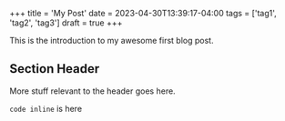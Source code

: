+++
title = 'My Post'
date = 2023-04-30T13:39:17-04:00
tags = ['tag1', 'tag2', 'tag3']
draft = true
+++

This is the introduction to my awesome first blog post.

## Section Header

More stuff relevant to the header goes here.

`code inline` is here